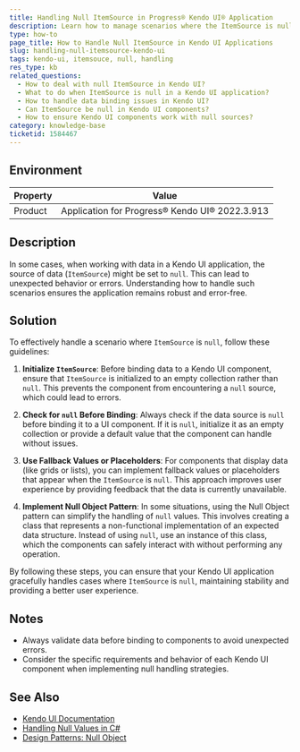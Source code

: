 ```yaml
---
title: Handling Null ItemSource in Progress® Kendo UI® Application
description: Learn how to manage scenarios where the ItemSource is null in a Kendo UI application.
type: how-to
page_title: How to Handle Null ItemSource in Kendo UI Applications
slug: handling-null-itemsource-kendo-ui
tags: kendo-ui, itemsouce, null, handling
res_type: kb
related_questions:
  - How to deal with null ItemSource in Kendo UI?
  - What to do when ItemSource is null in a Kendo UI application?
  - How to handle data binding issues in Kendo UI?
  - Can ItemSource be null in Kendo UI components?
  - How to ensure Kendo UI components work with null sources?
category: knowledge-base
ticketid: 1584467
---
```


## Environment

| Property | Value                                     |
|----------|-------------------------------------------|
| Product  | Application for Progress® Kendo UI® 2022.3.913 |

## Description

In some cases, when working with data in a Kendo UI application, the source of data (`ItemSource`) might be set to `null`. This can lead to unexpected behavior or errors. Understanding how to handle such scenarios ensures the application remains robust and error-free.

## Solution

To effectively handle a scenario where `ItemSource` is `null`, follow these guidelines:

1. **Initialize `ItemSource`**: Before binding data to a Kendo UI component, ensure that `ItemSource` is initialized to an empty collection rather than `null`. This prevents the component from encountering a `null` source, which could lead to errors.

2. **Check for `null` Before Binding**: Always check if the data source is `null` before binding it to a UI component. If it is `null`, initialize it as an empty collection or provide a default value that the component can handle without issues.

3. **Use Fallback Values or Placeholders**: For components that display data (like grids or lists), you can implement fallback values or placeholders that appear when the `ItemSource` is `null`. This approach improves user experience by providing feedback that the data is currently unavailable.

4. **Implement Null Object Pattern**: In some situations, using the Null Object pattern can simplify the handling of `null` values. This involves creating a class that represents a non-functional implementation of an expected data structure. Instead of using `null`, use an instance of this class, which the components can safely interact with without performing any operation.

By following these steps, you can ensure that your Kendo UI application gracefully handles cases where `ItemSource` is `null`, maintaining stability and providing a better user experience.

## Notes

- Always validate data before binding to components to avoid unexpected errors.
- Consider the specific requirements and behavior of each Kendo UI component when implementing null handling strategies.

## See Also

- [Kendo UI Documentation](https://docs.telerik.com/kendo-ui/)
- [Handling Null Values in C#](https://docs.microsoft.com/en-us/dotnet/csharp/programming-guide/nullable-types/)
- [Design Patterns: Null Object](https://refactoring.guru/design-patterns/null-object)
